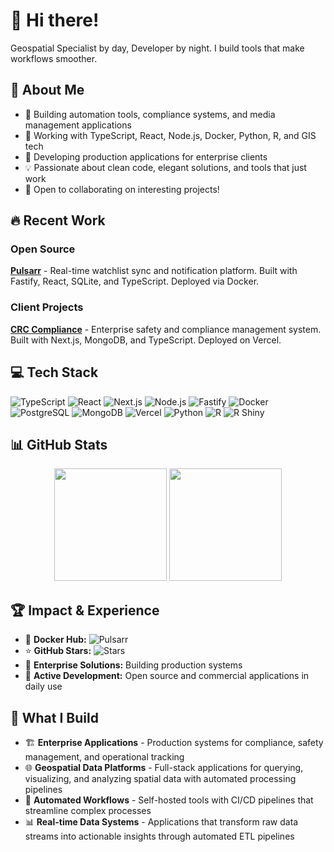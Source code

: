 # 👋 Hi there!
Geospatial Specialist by day, Developer by night. I build tools that make workflows smoother.

## 🚀 About Me
- 🔭 Building automation tools, compliance systems, and media management applications
- 🌱 Working with TypeScript, React, Node.js, Docker, Python, R, and GIS tech
- 💼 Developing production applications for enterprise clients
- 💡 Passionate about clean code, elegant solutions, and tools that just work
- 🤝 Open to collaborating on interesting projects!

## 🔥 Recent Work

### Open Source
**[Pulsarr](https://jamcalli.github.io/Pulsarr/)** - Real-time watchlist sync and notification platform. Built with Fastify, React, SQLite, and TypeScript. Deployed via Docker.

### Client Projects
**[CRC Compliance](https://crc-compliance.ca)** - Enterprise safety and compliance management system. Built with Next.js, MongoDB, and TypeScript. Deployed on Vercel.

## 💻 Tech Stack
![TypeScript](https://img.shields.io/badge/TypeScript-007ACC?style=flat&logo=typescript&logoColor=white)
![React](https://img.shields.io/badge/React-20232A?style=flat&logo=react&logoColor=61DAFB)
![Next.js](https://img.shields.io/badge/Next.js-000000?style=flat&logo=next.js&logoColor=white)
![Node.js](https://img.shields.io/badge/Node.js-43853D?style=flat&logo=node.js&logoColor=white)
![Fastify](https://img.shields.io/badge/Fastify-000000?style=flat&logo=fastify&logoColor=white)
![Docker](https://img.shields.io/badge/Docker-2496ED?style=flat&logo=docker&logoColor=white)
![PostgreSQL](https://img.shields.io/badge/PostgreSQL-316192?style=flat&logo=postgresql&logoColor=white)
![MongoDB](https://img.shields.io/badge/MongoDB-47A248?style=flat&logo=mongodb&logoColor=white)
![Vercel](https://img.shields.io/badge/Vercel-000000?style=flat&logo=vercel&logoColor=white)
![Python](https://img.shields.io/badge/Python-3776AB?style=flat&logo=python&logoColor=white)
![R](https://img.shields.io/badge/R-276DC3?style=flat&logo=r&logoColor=white)
![R Shiny](https://img.shields.io/badge/Shiny-276DC3?style=flat&logo=r&logoColor=white)

## 📊 GitHub Stats
<div align="center">
  <img height="180em" src="https://github-readme-stats.vercel.app/api/top-langs/?username=jamcalli&layout=compact&theme=dark"/>
  <img height="180em" src="https://github-readme-stats.vercel.app/api?username=jamcalli&show_icons=true&theme=dark&include_all_commits=true"/>
</div>

## 🏆 Impact & Experience
- 🐳 **Docker Hub:** ![Pulsarr](https://img.shields.io/docker/pulls/lakker/pulsarr?label=Pulsarr&style=flat)
- ⭐ **GitHub Stars:** ![Stars](https://img.shields.io/github/stars/jamcalli?style=flat&logo=github&label=Total)
- 🏢 **Enterprise Solutions:** Building production systems
- 🚀 **Active Development:** Open source and commercial applications in daily use

## 🎯 What I Build
- 🏗️ **Enterprise Applications** - Production systems for compliance, safety management, and operational tracking
- 🌐 **Geospatial Data Platforms** - Full-stack applications for querying, visualizing, and analyzing spatial data with automated processing pipelines
- 🤖 **Automated Workflows** - Self-hosted tools with CI/CD pipelines that streamline complex processes
- 📊 **Real-time Data Systems** - Applications that transform raw data streams into actionable insights through automated ETL pipelines
